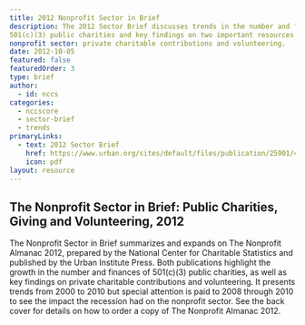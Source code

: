 ```yaml
---
title: 2012 Nonprofit Sector in Brief
description: The 2012 Sector Brief discusses trends in the number and finances of 
501(c)(3) public charities and key findings on two important resources for the
nonprofit sector: private charitable contributions and volunteering. 
date: 2012-10-05
featured: false
featuredOrder: 3
type: brief
author:
  - id: nccs
categories:
  - nccscore
  - sector-brief
  - trends
primaryLinks:
  - text: 2012 Sector Brief
    href: https://www.urban.org/sites/default/files/publication/25901/412674-The-Nonprofit-Sector-in-Brief-Public-Charities-Giving-and-Volunteering-.PDF
    icon: pdf
layout: resource
---
```



## The Nonprofit Sector in Brief: Public Charities, Giving and Volunteering, 2012



The Nonprofit Sector in Brief summarizes and expands on The Nonprofit Almanac 2012, prepared by the National Center for Charitable Statistics and published by the Urban Institute Press. Both publications highlight the growth in the number and finances of 501(c)(3) public charities, as well as key findings on private charitable contributions and volunteering. It presents trends from 2000 to 2010 but special attention is paid to 2008 through 2010 to see the impact the recession had on the nonprofit sector. See the back cover for details on how to order a copy of The Nonprofit Almanac 2012.
